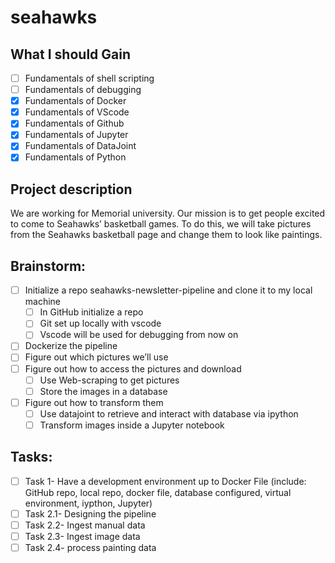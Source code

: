 # seahawks

## What I should Gain
- [ ] Fundamentals of shell scripting 
- [ ] Fundamentals of debugging 
- [x] Fundamentals of Docker
- [x] Fundamentals of VScode 
- [x] Fundamentals of Github 
- [x] Fundamentals of Jupyter 
- [x] Fundamentals of DataJoint
- [x] Fundamentals of Python

## Project description

We are working for Memorial university. Our mission is to get people excited to come to Seahawks’ basketball games. To do this, we will take pictures from the Seahawks basketball page and change them to look like paintings. 


## Brainstorm:
- [ ] Initialize a repo seahawks-newsletter-pipeline and clone it to my local machine 
    - [ ] In GitHub initialize a repo
    - [ ] Git set up locally with vscode 
    - [ ] Vscode will be used for debugging from now on 
- [ ] Dockerize the pipeline 
- [ ] Figure out which pictures we’ll use 
- [ ] Figure out how to access the pictures and download 
    - [ ] Use Web-scraping to get pictures
    - [ ] Store the images in a database 
- [ ] Figure out how to transform them
    - [ ] Use datajoint to retrieve and interact with database via ipython 
    - [ ] Transform images inside a Jupyter notebook 

## Tasks: 
- [ ] Task 1- Have a development environment up to Docker File (include: GitHub repo, local repo, docker file, database configured, virtual environment, iypthon, Jupyter) 
- [ ] Task 2.1- Designing the pipeline 
- [ ] Task 2.2- Ingest manual data 
- [ ] Task 2.3- Ingest image data
- [ ] Task 2.4- process painting data
